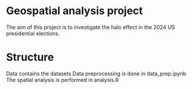 # Geospatial analysis project
The aim of this project is to investigate the halo effect in the 2024 US presidential elections.

# Structure
Data contains the datasets
Data preprocessing is done in data_prep.ipynb
The spatial analysis is performed in analysis.R
